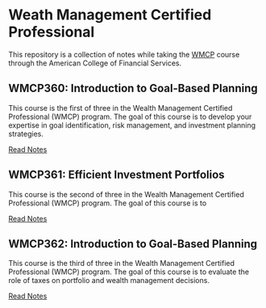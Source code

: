 # Weath Management Certified Professional

This repository is a collection of notes while taking the [WMCP](https://www.theamericancollege.edu/learn/professional-designations-certifications/wmcp-wealth-management-certified-professional) course through the American College of Financial Services.

## WMCP360: Introduction to Goal-Based Planning

This course is the first of three in the Wealth Management Certified Professional (WMCP) program. The goal of this course is to develop your expertise in goal identification, risk management, and investment planning strategies.

[Read Notes](wmcp-360/README.md)

## WMCP361: Efficient Investment Portfolios

This course is the second of three in the Wealth Management Certified Professional (WMCP) program. The goal of this course is to 

[Read Notes](wmcp-361/README.md)

## WMCP362: Introduction to Goal-Based Planning

This course is the third of three in the Wealth Management Certified Professional (WMCP) program. The goal of this course is to evaluate the role of taxes on portfolio and wealth management decisions.

[Read Notes](wmcp-362/README.md)